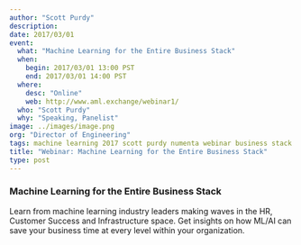 ```yaml
---
author: "Scott Purdy"
description:
date: 2017/03/01
event:
  what: "Machine Learning for the Entire Business Stack"
  when:
    begin: 2017/03/01 13:00 PST
    end: 2017/03/01 14:00 PST
  where:
    desc: "Online"
    web: http://www.aml.exchange/webinar1/
  who: "Scott Purdy"
  why: "Speaking, Panelist"
image: ../images/image.png
org: "Director of Engineering"
tags: machine learning 2017 scott purdy numenta webinar business stack grok
title: "Webinar: Machine Learning for the Entire Business Stack"
type: post
---
```


### Machine Learning for the Entire Business Stack

Learn from machine learning industry leaders making waves in the HR, Customer Success and Infrastructure space. Get insights on how ML/AI can save your business time at every level within your organization.
